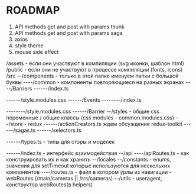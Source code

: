 # ROADMAP
1. API methods get and post with params thunk
2. API methods get and post with params saga
3. axios
4. style theme
5. mouse side effect

/assets - если они участвуют в компиляции (svg иконки, шаблон html)
/public - если они не участвуют в процессе компиляции (fonts, icons)
/src
--/components - только в этой папке именуем папки с большой буквы
----/common - компоненты повторяющиеся на разных экранах
----/Barriers
------/index.ts

------/style.modules.css
------/Events
--------/index.ts

--------/style.modules.css
------/Barrier
--/styles - общие css переменные / общие классы (css modules - common.modules.css)
--/store - redux
------/actionCreators.ts ждем обсуждение redux-toolkit
------/sagas.ts
------/selectors.ts

------/types.ts - типы для сторы и моделек

------/index.ts - интерфейс взаимодействия
--/api
----/apiRoutes.ts - как конструировать их и как хранить
--/locales
--/constants - enums, значения для setTimeout которые используются для нескольких компонентов
----/routes.ts - файл в котором урлы из навигации - webRoutes (/main/cameras || /rrs/cameras)
--/utils - useragent, конструктор webRoutes(в helpers)
